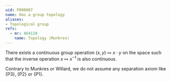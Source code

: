 ```yaml
---
uid: P000087
name: Has a group topology
aliases:
- Topological group
refs:
  - mr: 464128
    name: Topology (Munkres)
---
```


There exists a continuous group operation $(x,y)\mapsto x\cdot y$ on the space such that
the inverse operation $x\mapsto x^{-1}$ is also continuous.

Contrary to Munkres or Willard, we do not assume any separation axiom like {P3}, {P2} or {P1}.
